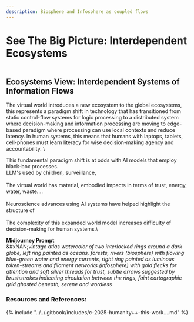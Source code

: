 ```yaml
---
description: Biosphere and Infosphere as coupled flows
---
```


# See The Big Picture: Interdependent Ecosystems

<figure><img src="../../.gitbook/assets/Screenshot 2025-09-02 at 3.34.00 PM.png" alt=""><figcaption></figcaption></figure>

## Ecosystems View:  Interdependent Systems of Information Flows

The virtual world introduces a new ecosystem to the global ecosystems, this represents a paradigm shift in technology that has transitioned from static control-flow systems for logic processing to a distributed system where decision-making and information processing are moving to edge-based paradigm where processing can use local contexts and reduce latency.  In human systems, this means that humans with laptops, tablets, cell-phones must learn literacy for wise decision-making agency and accountability.  \


This fundamental paradigm shift is at odds with AI models that employ black-box processes.\
&#x20;LLM's used by children, surveillance, \
\
The virtual world has material, embodied impacts in terms of trust, energy, water, waste....\
\
Neuroscience advances using AI systems have helped highlight the structure of \
\
The complexity of this expanded world model increases difficulty of decision-making for human systems.\


**Midjourney Prompt**\
&#xNAN;_&#x76;intage atlas watercolor of two interlocked rings around a dark globe, left ring painted as oceans, forests, rivers (biosphere) with flowing blue-green water and energy currents, right ring painted as luminous token-streams and filament networks (infosphere) with gold flecks for attention and soft silver threads for trust, subtle arrows suggested by brushstrokes indicating circulation between the rings, faint cartographic grid ghosted beneath, serene and wordless_

### Resources and References:



{% include "../../.gitbook/includes/c-2025-humanity++-this-work....md" %}
